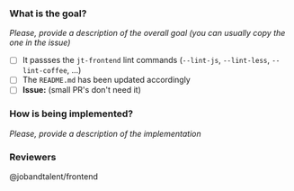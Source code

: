 ### What is the goal?

_Please, provide a description of the overall goal (you can usually copy the one in the issue)_

- [ ] It passses the `jt-frontend` lint commands (`--lint-js`, `--lint-less`, `--lint-coffee`, ...)
- [ ] The `README.md` has been updated accordingly
- [ ] **Issue:** (small PR's don't need it)

### How is being implemented?

_Please, provide a description of the implementation_

### Reviewers

@jobandtalent/frontend 
